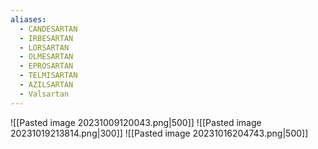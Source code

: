 ```yaml
---
aliases:
  - CANDESARTAN
  - IRBESARTAN
  - LORSARTAN
  - OLMESARTAN
  - EPROSARTAN
  - TELMISARTAN
  - AZILSARTAN
  - Valsartan
---
```

![[Pasted image 20231009120043.png|500]]
![[Pasted image 20231019213814.png|300]]
![[Pasted image 20231016204743.png|500]]